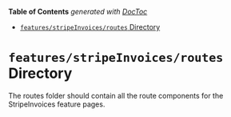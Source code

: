 <!-- START doctoc generated TOC please keep comment here to allow auto update -->
<!-- DON'T EDIT THIS SECTION, INSTEAD RE-RUN doctoc TO UPDATE -->

**Table of Contents** _generated with [DocToc](https://github.com/thlorenz/doctoc)_

- [`features/stripeInvoices/routes` Directory](#featuresstripeinvoicesroutes-directory)

<!-- END doctoc generated TOC please keep comment here to allow auto update -->

# `features/stripeInvoices/routes` Directory

The routes folder should contain all the route components for the StripeInvoices feature pages.
